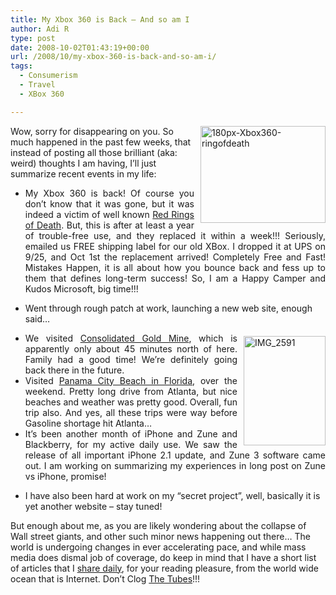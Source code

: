 ```yaml
---
title: My Xbox 360 is Back – And so am I
author: Adi R
type: post
date: 2008-10-02T01:43:19+00:00
url: /2008/10/my-xbox-360-is-back-and-so-am-i/
tags:
  - Consumerism
  - Travel
  - XBox 360

---
```

<a title="XBox 360 Red Ring of Death" href="http://en.wikipedia.org/wiki/Red_Ring_of_Death" target="_blank"><img title="180px-Xbox360-ringofdeath" style="border-right: 0px; border-top: 0px; display: inline; margin: 0px 0px 0px 10px; border-left: 0px; border-bottom: 0px" height="155" alt="180px-Xbox360-ringofdeath" src="/uploads/2008/10/180pxxbox360ringofdeath.jpg?resize=200%2C155" width="200" align="right" border="0" data-recalc-dims="1" /></a> Wow, sorry for disappearing on you. So much happened in the past few weeks, that instead of posting all those brilliant (aka: weird) thoughts I am having, I’ll just summarize recent events in my life:

  * <div align="justify">
      My Xbox 360 is back! Of course you don’t know that it was gone, but it was indeed a victim of well known <a href="http://en.wikipedia.org/wiki/Red_Ring_of_Death" target="_blank">Red Rings of Death</a>. But, this is after at least a year of trouble-free use, and they replaced it within a week!!! Seriously, emailed us FREE shipping label for our old XBox. I dropped it at UPS on 9/25, and Oct 1st the replacement arrived! Completely Free and Fast! Mistakes Happen, it is all about how you bounce back and fess up to them that defines long-term success! So, I am a Happy Camper and Kudos Microsoft, big time!!!
    </div>

  * Went through rough patch at work, launching a new web site, enough said…
  * <div align="justify">
      <a href="/uploads/2008/10/img-2591.jpg" target="_blank"><img title="IMG_2591" style="border-right: 0px; border-top: 0px; display: inline; margin: 5px 0px 5px 10px; border-left: 0px; border-bottom: 0px" height="175" alt="IMG_2591" src="/uploads/2008/10/img-2591.jpg?resize=131%2C175" width="131" align="right" border="0" data-recalc-dims="1" /></a> We visited <a href="http://www.consolidatedgoldmine.com/" target="_blank">Consolidated Gold Mine</a>, which is apparently only about 45 minutes north of here. Family had a good time! We’re definitely going back there in the future.
    </div>

  * <div align="justify">
      Visited <a href="http://www.google.com/search?q=Panama+City+Beach+FL" target="_blank">Panama City Beach in Florida</a>, over the weekend. Pretty long drive from Atlanta, but nice beaches and weather was pretty good. Overall, fun trip also. And yes, all these trips were way before Gasoline shortage hit Atlanta…
    </div>

  * <div align="justify">
      It’s been another month of iPhone and Zune and Blackberry, for my active daily use. We saw the release of all important iPhone 2.1 update, and Zune 3 software came out. I am working on summarizing my experiences in long post on Zune vs iPhone, promise!
    </div>

  * I have also been hard at work on my “secret project”, well, basically it is yet another website – stay tuned!

But enough about me, as you are likely wondering about the collapse of Wall street giants, and other such minor news happening out there… The world is undergoing changes in ever accelerating pace, and while mass media does dismal job of coverage, do keep in mind that I have a short list of articles that I <a href="http://www.google.com/reader/shared/18433100766597525188" target="_blank">share daily</a>, for your reading pleasure, from the world wide ocean that is Internet. Don’t Clog <a href="http://en.wikipedia.org/wiki/Series_of_tubes" target="_blank">The Tubes</a>!!!